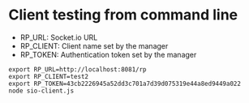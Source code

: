 # Client testing from command line
- RP_URL: Socket.io URL
- RP_CLIENT: Client name set by the manager
- RP_TOKEN: Authentication token set by the manager
```
export RP_URL=http://localhost:8081/rp
export RP_CLIENT=test2
export RP_TOKEN=43cb2226945a52dd3c701a7d39d075319e44a8ed9449a022
node sio-client.js 
```